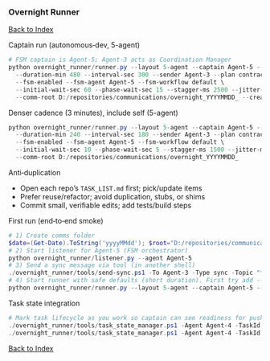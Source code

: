### Overnight Runner

[Back to Index](00_INDEX.md)

Captain run (autonomous‑dev, 5-agent)
```powershell
# FSM captain is Agent-5; Agent-3 acts as Coordination Manager
python overnight_runner/runner.py --layout 5-agent --captain Agent-5 --resume-agents Agent-1,Agent-2,Agent-3,Agent-4 \
  --duration-min 480 --interval-sec 300 --sender Agent-3 --plan contracts \
  --fsm-enabled --fsm-agent Agent-5 --fsm-workflow default \
  --initial-wait-sec 60 --phase-wait-sec 15 --stagger-ms 2500 --jitter-ms 1000 \
  --comm-root D:/repositories/communications/overnight_YYYYMMDD_ --create-comm-folders
```

Denser cadence (3 minutes), include self (5-agent)
```powershell
python overnight_runner/runner.py --layout 5-agent --captain Agent-5 --resume-agents Agent-1,Agent-2,Agent-3,Agent-4 \
  --duration-min 240 --interval-sec 180 --sender Agent-3 --plan contracts \
  --fsm-enabled --fsm-agent Agent-5 --fsm-workflow default \
  --initial-wait-sec 10 --phase-wait-sec 5 --stagger-ms 1500 --jitter-ms 600 \
  --comm-root D:/repositories/communications/overnight_YYYYMMDD_
```

Anti‑duplication
- Open each repo’s `TASK_LIST.md` first; pick/update items
- Prefer reuse/refactor; avoid duplication, stubs, or shims
- Commit small, verifiable edits; add tests/build steps

First run (end‑to‑end smoke)
```powershell
# 1) Create comms folder
$date=(Get-Date).ToString('yyyyMMdd'); $root="D:/repositories/communications/overnight_${date}_"; New-Item -ItemType Directory -Path $root -Force | Out-Null
# 2) Start listener for Agent-5 (FSM orchestrator)
python overnight_runner/listener.py --agent Agent-5
# 3) Send a sync message via tool (in another shell)
./overnight_runner/tools/send-sync.ps1 -To Agent-3 -Type sync -Topic "first sync" -Summary "smoke"
# 4) Start runner with safe defaults (short duration). First try add --test to dry-run without typing.
python overnight_runner/runner.py --layout 5-agent --captain Agent-5 --resume-agents Agent-1,Agent-2,Agent-3,Agent-4 --duration-min 10 --interval-sec 300 --sender Agent-3 --plan contracts --fsm-enabled --fsm-agent Agent-5 --fsm-workflow default --comm-root $root --create-comm-folders
```

Task state integration
```powershell
# Mark task lifecycle as you work so captain can see readiness for push
./overnight_runner/tools/task_state_manager.ps1 -Agent Agent-4 -TaskId basic-bot-quickstart -RepoPath D:\repositories\basic-bot -Branch feat/quickstart -EndState "README+validate added" -Status in_progress
./overnight_runner/tools/task_state_manager.ps1 -Agent Agent-4 -TaskId basic-bot-quickstart -Status validated
```



[Back to Index](00_INDEX.md)
